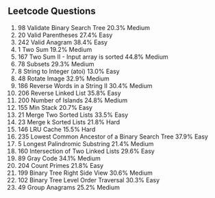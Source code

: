 ## Leetcode Questions
1. 98        Validate Binary Search Tree         20.3%        Medium
2. 20        Valid Parentheses         27.4%        Easy
3. 242        Valid Anagram         38.4%        Easy
4. 1        Two Sum         19.2%        Medium
5. 167        Two Sum II - Input array is sorted         44.8%        Medium
6. 78        Subsets         29.3%        Medium
7. 8        String to Integer (atoi)         13.0%        Easy
8. 48        Rotate Image         32.9%        Medium
9. 186        Reverse Words in a String II         30.4%        Medium
10. 206        Reverse Linked List         35.8%        Easy
11. 200        Number of Islands         24.8%        Medium
12. 155        Min Stack         20.7%        Easy
13. 21        Merge Two Sorted Lists         33.5%        Easy
14. 23        Merge k Sorted Lists         21.8%        Hard
15. 146        LRU Cache         15.5%        Hard
16. 235        Lowest Common Ancestor of a Binary Search Tree         37.9%        Easy
17. 5        Longest Palindromic Substring         21.4%        Medium
18. 160        Intersection of Two Linked Lists         29.6%        Easy
19. 89        Gray Code         34.1%        Medium
20. 204        Count Primes         21.8%        Easy
21. 199        Binary Tree Right Side View         30.6%        Medium
22. 102        Binary Tree Level Order Traversal         30.3%        Easy
23. 49        Group Anagrams         25.2%        Medium
